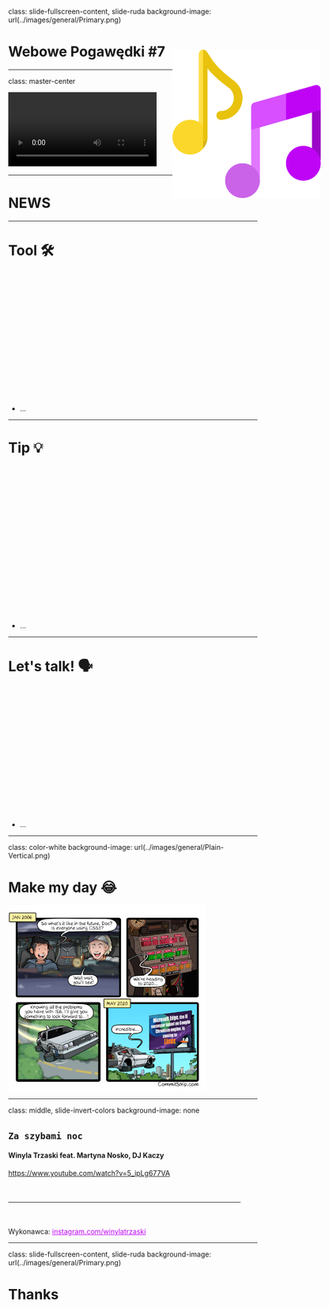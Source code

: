 class: slide-fullscreen-content, slide-ruda
background-image: url(../images/general/Primary.png)

# Webowe Pogawędki #7

---

class: master-center

<video src="../videos/podcast.mp4" controls autoplay loop></video>

---

# NEWS

---

# Tool 🛠

<div style="height: 250px"></div>

* ...

---

# Tip 💡

<div style="height: 300px"></div>

* ...

---

# Let's talk! 🗣

<div style="height: 250px"></div>

* ...

---

class: color-white
background-image: url(../images/general/Plain-Vertical.png)

# Make my day 😂

<img src="images/EXabA7xXgAErBZN.jpeg" style="width: 400px">

---

class: middle, slide-invert-colors
background-image: none

<img src="../images/icons/004-music-note.svg" style="
    position: absolute;
    top: 150px;
    right: 100px;
    width: 300px;
">

## `Za szybami noc`

#### Winyla Trzaski feat. Martyna Nosko, DJ Kaczy

<https://www.youtube.com/watch?v=5_ipLg677VA>

<div style="width: 470px; margin: 50px 0;"><hr/></div>

Wykonawca: <a style="color: #BF04F5; border-color: #BF04F5" href="https://instagram.com/winylatrzaski">instagram.com/winylatrzaski</a>

---

class: slide-fullscreen-content, slide-ruda
background-image: url(../images/general/Primary.png)

# Thanks

